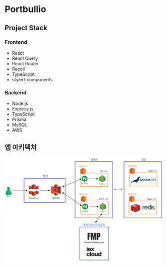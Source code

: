 # Portbullio

## Project Stack

### Frontend

- React
- React Query
- React Router
- Recoil
- TypeScript
- styled-components

### Backend

- Node.js
- Express.js
- TypeScript
- Prisma
- MySQL
- AWS

## 앱 아키텍처

![App architecture](./images/app_architecture.png)
